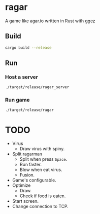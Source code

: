 # ragar

A game like agar.io written in Rust with ggez

## Build
```sh
cargo build --release
```

## Run
### Host a server
```sh
./target/release/ragar_server
```

### Run game
```sh
./target/release/ragar
```

# TODO
- Virus
  - Draw virus with spiny.
- Split ragarman
  - Split when press `Space`.
  - Run faster.
  - Blow when eat virus.
  - Fusion.
- Game's configurable.
- Optimize
  - Draw.
  - Check if food is eaten.
- Start screen.
- Change connection to TCP.